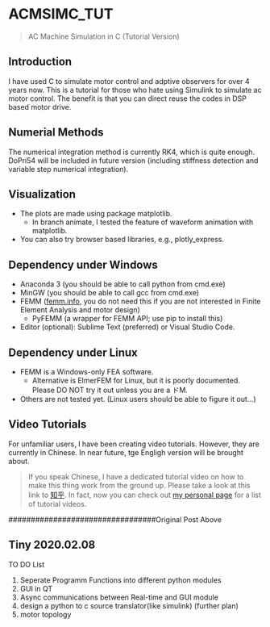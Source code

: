 # ACMSIMC_TUT
> AC Machine Simulation in C (Tutorial Version)

## Introduction
I have used C to simulate motor control and adptive observers for over 4 years now.
This is a tutorial for those who hate using Simulink to simulate ac motor control.
The benefit is that you can direct reuse the codes in DSP based motor drive.

## Numerial Methods
The numerical integration method is currently RK4, which is quite enough. 
DoPri54 will be included in future version (including stiffness detection and variable step numerical integration).

## Visualization
- The plots are made using package matplotlib. 
    - In branch animate, I tested the feature of waveform animation with matplotlib.
- You can also try browser based libraries, e.g., plotly_express.

## Dependency under Windows
- Anaconda 3 (you should be able to call python from cmd.exe)
- MinGW (you should be able to call gcc from cmd.exe)
- FEMM ([femm.info](http://www.femm.info/wiki/HomePage), you do not need this if you are not interested in Finite Element Analysis and motor design)
  - PyFEMM (a wrapper for FEMM API; use pip to install this)
- Editor (optional): Sublime Text (preferred) or Visual Studio Code.

## Dependency under Linux
- FEMM is a Windows-only FEA software. 
    - Alternative is ElmerFEM for Linux, but it is poorly documented. Please DO NOT try it out unless you are a ドM.
- Others are not tested yet. (Linux users should be able to figure it out...)

## Video Tutorials
For unfamiliar users, I have been creating video tutorials. However, they are currently in Chinese. 
In near future, tge Engligh version will be brought about.

> If you speak Chinese, I have a dedicated tutorial video on how to make this thing work from the ground up.
> Please take a look at this link to [知乎](https://zhuanlan.zhihu.com/p/64445558).
> In fact, now you can check out [my personal page](https://horychen.github.io) for a list of tutorial videos.

#################################Original Post Above

## Tiny 2020.02.08
TO DO List
1) Seperate Programm Functions into different python modules
2) GUI in QT
3) Async communications between Real-time and GUI module
4) design a python to c source translator(like simulink) (further plan)
5) motor topology
